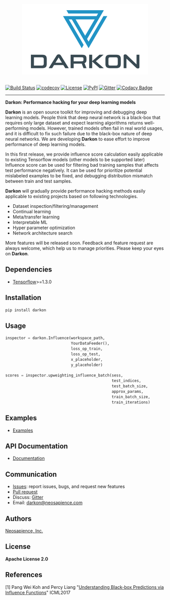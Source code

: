 <div align="center">
    <img src="/brand/logo.png" width="400"><br><br>
</div>

[![Build Status](https://travis-ci.org/darkonhub/darkon.svg?branch=master)](https://travis-ci.org/darkonhub/darkon)
[![codecov](https://codecov.io/gh/darkonhub/darkon/branch/master/graph/badge.svg)](https://codecov.io/gh/darkonhub/darkon)
[![License](https://img.shields.io/badge/License-Apache%202.0-blue.svg)](https://opensource.org/licenses/Apache-2.0)
[![PyPI](https://img.shields.io/pypi/v/darkon.svg?style=flat-square)](https://pypi.python.org/pypi/darkon)
[![Gitter](https://badges.gitter.im/darkonhub/darkon.svg)](https://gitter.im/darkonhub/darkon?utm_source=badge&utm_medium=badge&utm_campaign=pr-badge)
[![Codacy Badge](https://api.codacy.com/project/badge/Grade/077f07f7a52b4d8186beee724ed19231)](https://www.codacy.com/app/zironycho/darkon?utm_source=github.com&amp;utm_medium=referral&amp;utm_content=darkonhub/darkon&amp;utm_campaign=Badge_Grade)

---------------------------------------------------

**Darkon: Performance hacking for your deep learning models**

**Darkon** is an open source toolkit for improving and debugging deep learning models.
People think that deep neural network is a black-box that requires only large dataset and expect learning algorithms returns well-performing models. 
However, trained models often fail in real world usages, and it is difficult to fix such failure due to the black-box nature of deep neural networks.
We are developing **Darkon** to ease effort to improve performance of deep learning models. 

In this first release, we provide influence score calculation easily applicable to existing Tensorflow models (other models to be supported later)
Influence score can be used for filtering bad training samples that affects test performance negatively. 
It can be used for prioritize potential mislabeled examples to be fixed, and debugging distribution mismatch between train and test samples.

**Darkon** will gradually provide performance hacking methods easily applicable to existing projects based on following technologies.
- Dataset inspection/filtering/management
- Continual learning
- Meta/transfer learning
- Interpretable ML
- Hyper parameter optimization
- Network architecture search

More features will be released soon. Feedback and feature request are always welcome, which help us to manage priorities. Please keep your eyes on **Darkon**. 

## Dependencies
- [Tensorflow](https://github.com/tensorflow/tensorflow)>=1.3.0

## Installation
```bash
pip install darkon
```

## Usage
```python
inspector = darkon.Influence(workspace_path,
                             YourDataFeeder(),
                             loss_op_train,
                             loss_op_test,
                             x_placeholder,
                             y_placeholder)
                             
scores = inspector.upweighting_influence_batch(sess,
                                               test_indices,
                                               test_batch_size,
                                               approx_params,
                                               train_batch_size,
                                               train_iterations)

```

## Examples 
- [Examples](https://github.com/darkonhub/darkon-examples) 

## API Documentation
- [Documentation](http://darkon.io/api)

## Communication
- [Issues](https://github.com/darkonhub/darkon/issues): report issues, bugs, and request new features
- [Pull request](https://github.com/darkonhub/darkon/pulls)
- Discuss: [Gitter](https://gitter.im/darkonhub/darkon?utm_source=badge&utm_medium=badge&utm_campaign=pr-badge)
- Email: [darkon@neosapience.com](mailto:darkon@neosapience.com) 

## Authors
[Neosapience, Inc.](http://www.neosapience.com)

## License
**Apache License 2.0**

## References
[1] Pang Wei Koh and Percy Liang "[Understanding Black-box Predictions via Influence Functions](https://arxiv.org/abs/1703.04730)" ICML2017
